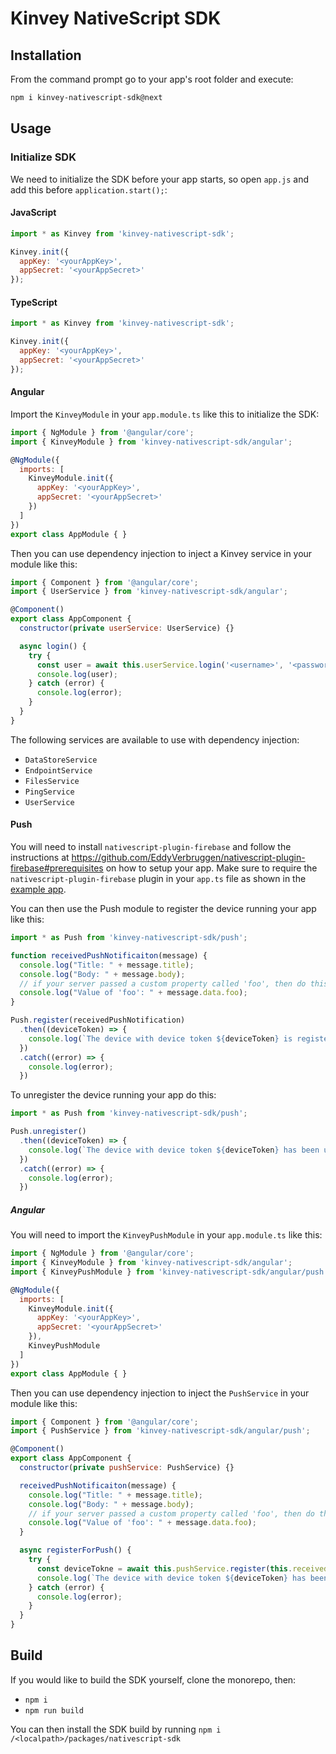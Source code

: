 # Kinvey NativeScript SDK

## Installation

From the command prompt go to your app's root folder and execute:

```bash
npm i kinvey-nativescript-sdk@next
```

## Usage

### Initialize SDK

We need to initialize the SDK before your app starts, so open `app.js` and add this before `application.start();`:

#### JavaScript
```js
import * as Kinvey from 'kinvey-nativescript-sdk';

Kinvey.init({
  appKey: '<yourAppKey>',
  appSecret: '<yourAppSecret>'
});
```

#### TypeScript
```js
import * as Kinvey from 'kinvey-nativescript-sdk';

Kinvey.init({
  appKey: '<yourAppKey>',
  appSecret: '<yourAppSecret>'
});
```

#### Angular
Import the `KinveyModule` in your `app.module.ts` like this to initialize the SDK:

```js
import { NgModule } from '@angular/core';
import { KinveyModule } from 'kinvey-nativescript-sdk/angular';

@NgModule({
  imports: [
    KinveyModule.init({
      appKey: '<yourAppKey>',
      appSecret: '<yourAppSecret>'
    })
  ]
})
export class AppModule { }
```

Then you can use dependency injection to inject a Kinvey service in your module like this:

```js
import { Component } from '@angular/core';
import { UserService } from 'kinvey-nativescript-sdk/angular';

@Component()
export class AppComponent {
  constructor(private userService: UserService) {}

  async login() {
    try {
      const user = await this.userService.login('<username>', '<password>');
      console.log(user);
    } catch (error) {
      console.log(error);
    }
  }
}
```

The following services are available to use with dependency injection:

- `DataStoreService`
- `EndpointService`
- `FilesService`
- `PingService`
- `UserService`

#### Push

You will need to install `nativescript-plugin-firebase` and follow the instructions at https://github.com/EddyVerbruggen/nativescript-plugin-firebase#prerequisites on how to setup your app. Make sure to require the `nativescript-plugin-firebase` plugin in your `app.ts` file as shown in the [example app](https://github.com/EddyVerbruggen/nativescript-plugin-firebase/blob/master/demo-push/app/app.ts#L5).

You can then use the Push module to register the device running your app like this:

```js
import * as Push from 'kinvey-nativescript-sdk/push';

function receivedPushNotificaiton(message) {
  console.log("Title: " + message.title);
  console.log("Body: " + message.body);
  // if your server passed a custom property called 'foo', then do this:
  console.log("Value of 'foo': " + message.data.foo);
}

Push.register(receivedPushNotification)
  .then((deviceToken) => {
    console.log(`The device with device token ${deviceToken} is registered for push.`);
  })
  .catch((error) => {
    console.log(error);
  })
```

To unregister the device running your app do this:

```js
import * as Push from 'kinvey-nativescript-sdk/push';

Push.unregister()
  .then((deviceToken) => {
    console.log(`The device with device token ${deviceToken} has been unregistered for push.`);
  })
  .catch((error) => {
    console.log(error);
  })
```

##### Angular

You will need to import the `KinveyPushModule` in your `app.module.ts` like this:

```js
import { NgModule } from '@angular/core';
import { KinveyModule } from 'kinvey-nativescript-sdk/angular';
import { KinveyPushModule } from 'kinvey-nativescript-sdk/angular/push';

@NgModule({
  imports: [
    KinveyModule.init({
      appKey: '<yourAppKey>',
      appSecret: '<yourAppSecret>'
    }),
    KinveyPushModule
  ]
})
export class AppModule { }
```

Then you can use dependency injection to inject the `PushService` in your module like this:

```js
import { Component } from '@angular/core';
import { PushService } from 'kinvey-nativescript-sdk/angular/push';

@Component()
export class AppComponent {
  constructor(private pushService: PushService) {}

  receivedPushNotificaiton(message) {
    console.log("Title: " + message.title);
    console.log("Body: " + message.body);
    // if your server passed a custom property called 'foo', then do this:
    console.log("Value of 'foo': " + message.data.foo);
  }

  async registerForPush() {
    try {
      const deviceTokne = await this.pushService.register(this.receivedPushNotification);
      console.log(`The device with device token ${deviceToken} has been unregistered for push.`);
    } catch (error) {
      console.log(error);
    }
  }
}
```

## Build

If you would like to build the SDK yourself, clone the monorepo, then:
- `npm i`
- `npm run build`

You can then install the SDK build by running `npm i /<localpath>/packages/nativescript-sdk`
